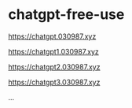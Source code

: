 # chatgpt-free-use


https://chatgpt.030987.xyz


https://chatgpt1.030987.xyz


https://chatgpt2.030987.xyz


https://chatgpt3.030987.xyz

...
